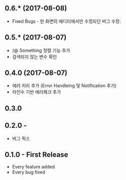 ## 0.6.* (2017-08-08)
* Fixed Bugs - 한 화면의 에디터에서만 수정되던 버그 수정.

## 0.5.* (2017-08-07)
* /@ Something 정렬 기능 추가
* 검색되지 않는 변수 확인

## 0.4.0 (2017-08-07)
* 에러 처리 추가 (Error Handleing 및 Notification 추가)
* 라인수 기반 에러체크 추가

## 0.3.0

## 0.2.0 -
* 버그 픽스

## 0.1.0 - First Release
* Every feature added
* Every bug fixed
